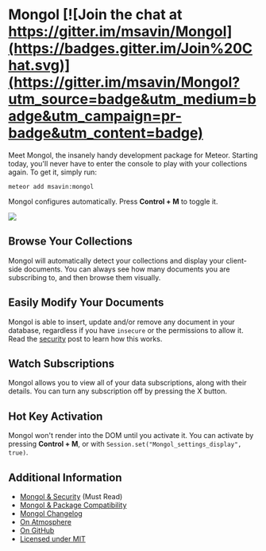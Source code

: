

Mongol [![Join the chat at https://gitter.im/msavin/Mongol](https://badges.gitter.im/Join%20Chat.svg)](https://gitter.im/msavin/Mongol?utm_source=badge&utm_medium=badge&utm_campaign=pr-badge&utm_content=badge)
==================

Meet Mongol, the insanely handy development package for Meteor. Starting today, you'll never have to enter the console to play with your collections again. To get it, simply run:

	meteor add msavin:mongol

Mongol configures automatically. Press <strong>Control + M</strong> to toggle it.

<a href="http://mongol.meteor.com"><img src="https://raw.githubusercontent.com/msavin/Mongol/master/public/video/gif.gif"></a>


Browse Your Collections
-----------------------
Mongol will automatically detect your collections and display your client-side documents. You can always see how many documents you are subscribing to, and then browse them visually. 


Easily Modify Your Documents
----------------------------
Mongol is able to insert, update and/or remove any document in your database, regardless if you have `insecure` or the permissions to allow it. Read the <a href="https://github.com/msavin/Mongol/blob/master/SECURITY.md">security</a> post to learn how this works. 

Watch Subscriptions
-------------------
Mongol allows you to view all of your data subscriptions, along with their details. You can turn any subscription off by pressing the X button.

Hot Key Activation
------------------
Mongol won't render into the DOM until you activate it. You can activate by pressing <strong>Control + M</strong>, or with `Session.set("Mongol_settings_display", true)`.


Additional Information
----------------------
 - <a href="https://github.com/msavin/Mongol/blob/master/SECURITY.md">Mongol & Security</a> (Must Read)
 - <a href="https://github.com/msavin/Mongol/blob/master/COMPATIBILITY.md">Mongol & Package Compatibility</a>
 - <a href="https://github.com/msavin/Mongol/blob/master/CHANGELOG.md">Mongol Changelog</a>
 - <a href="https://atmospherejs.com/msavin/mongol">On Atmosphere</a>
 - <a href="https://github.com/msavin/Mongol/">On GitHub</a>
 - <a href="https://github.com/msavin/Mongol/blob/master/LICENSE.md">Licensed under MIT</a>